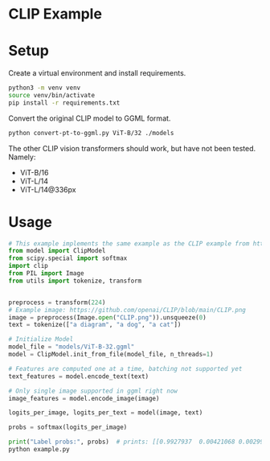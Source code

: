 # CLIP Example

# Setup

Create a virtual environment and install requirements.

```bash
python3 -m venv venv
source venv/bin/activate
pip install -r requirements.txt
```

Convert the original CLIP model to GGML format.

```bash
python convert-pt-to-ggml.py ViT-B/32 ./models
```

The other CLIP vision transformers should work, but have not been tested. Namely:

- ViT-B/16
- ViT-L/14
- ViT-L/14@336px

# Usage

```python
# This example implements the same example as the CLIP example from https://github.com/openai/CLIP#usage
from model import ClipModel
from scipy.special import softmax
import clip
from PIL import Image
from utils import tokenize, transform


preprocess = transform(224)
# Example image: https://github.com/openai/CLIP/blob/main/CLIP.png
image = preprocess(Image.open("CLIP.png")).unsqueeze(0)
text = tokenize(["a diagram", "a dog", "a cat"])

# Initialize Model
model_file = "models/ViT-B-32.ggml"
model = ClipModel.init_from_file(model_file, n_threads=1)

# Features are computed one at a time, batching not supported yet
text_features = model.encode_text(text)

# Only single image supported in ggml right now
image_features = model.encode_image(image)

logits_per_image, logits_per_text = model(image, text)

probs = softmax(logits_per_image)

print("Label probs:", probs)  # prints: [[0.9927937  0.00421068 0.00299572]]
python example.py
```
